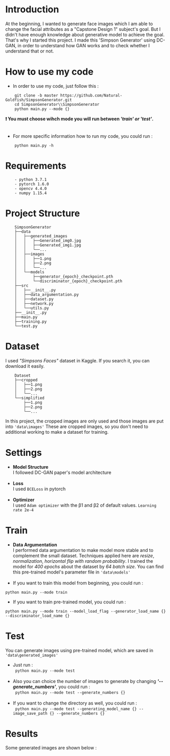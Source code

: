 # Introduction  
At the beginning, I wanted to generate face images which I am able to change the facial attributes as a "Capstone Design 1" subject's goal. 
    But I didn't have enough knowledge about generative model to achieve the goal.
    That's why I started this project. I made this 'Simpson Generator' using DC-GAN, in order to understand how GAN works and to check whether I understand that or not. 

# How to use my code  
- In order to use my code, just follow this :  
```
    git clone -b master https://github.com/Natural-Goldfish/SimpsonGenerator.git  
    cd SimpsonGenerator\\SimpsonGenerator
    python main.py --mode {}
```
**❗ You must choose wihch mode you will run between _'train' or 'test'_.**</br></br>

- For more specific information how to run my code, you could run :
```  
    python main.py -h  
```

# Requirements
```  
    - python 3.7.1
    - pytorch 1.6.0
    - opencv 4.4.0
    - numpy 1.15.4  
```

# Project Structure  
```
    SimpsonGenerator
    ├──data
    │   ├──generated_images
    │   │   ├──Generated_img0.jpg
    │   │   ├──Generated_img1.jpg
    │   │   └──...
    │   ├──images
    │   │   ├──1.png
    │   │   ├──2.png
    │   │   └──...
    │   └──models
    │       ├──generator_{epoch}_checkpoint.pth
    │       └──discriminator_{epoch}_checkpoint.pth
    ├──src
    │   ├──__init__.py
    │   ├──data_argumentation.py
    │   ├──dataset.py
    │   ├──network.py
    │   └──utils.py
    ├──__init__.py
    ├──main.py
    ├──training.py
    └──test.py  
```

# Dataset  
I used _"Simpsons Faces"_ dataset in Kaggle. If you search it, you can download it easily.

```
    Dataset
    ├──cropped
    │   ├──1.png
    │   ├──2.png
    │   └──...
    └──simplified
        ├──1.png
        ├──2.png
        └──...  
```  

In this project, the cropped images are only used and those images are put into ``` 'data\images' ```
These are cropped images, so you don't need to additional working to make a dataset for training.
    
# Settings  
- **Model Structure**  
I followed DC-GAN paper's model architecture</br></br>
- **Loss**  
I used ```BCELoss``` in pytorch</br></br>
- **Optimizer**  
I used ```Adam optimizer``` with the β1 and β2 of default values. ```Learning rate 2e-4```

# Train  
- **Data Argumentation**  
I performed data argumentation to make model more stable and to complement the small dataset. Techniques applied here are _resize_, _normalization_, _horizontal flip with random probability_.
I trained the model for _400 epochs_ about the dataset by _64 batch size_. You can find this pre-trained model's parameter file in ```'data\models'```  </br></br>
- If you want to train this model from beginning, you could run :  
```
python main.py --mode train
```  
- If you want to train pre-trained model, you could run :  
``` 
python main.py --mode train --model_load_flag --generator_load_name {} --discriminator_load_name {}
```

# Test  
You can generate images using pre-trained model, which are saved in ```'data\generated_images'```  
- Just run :  
``` python main.py --mode test```  </br></br>
- Also you can choice the number of images to generate by changing _**'--generate_numbers'**_, you could run :  
``` python main.py --mode test --generate_numbers {}```  </br></br>
- If you want to change the directory as well, you could run :  
``` python main.py --mode test --generating_model_name {} --image_save_path {} --generate_numbers {}```

# Results  
Some generated images are shown below :

